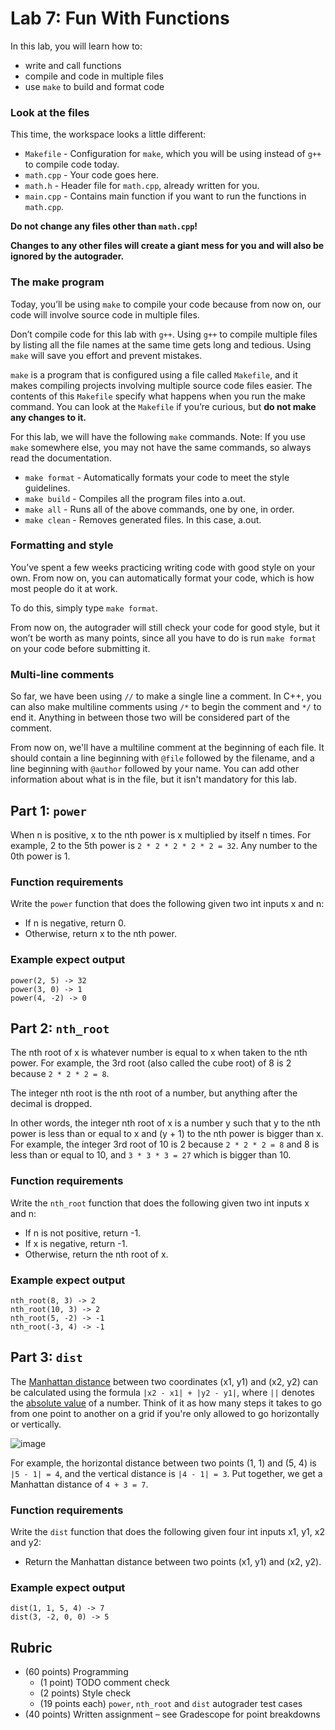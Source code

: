 # Lab 7: Fun With Functions

In this lab, you will learn how to:
- write and call functions
- compile and code in multiple files
- use `make` to build and format code

### Look at the files

This time, the workspace looks a little different:
* `Makefile` - Configuration for `make`, which you will be using instead of `g++` to compile code today.
* `math.cpp` - Your code goes here.
* `math.h` - Header file for `math.cpp`, already written for you.
* `main.cpp` - Contains main function if you want to run the functions in `math.cpp`.

**Do not change any files other than `math.cpp`!**

**Changes to any other files will create a giant mess for you and will also be ignored by the autograder.**

### The make program

Today, you’ll be using `make` to compile your code because from now on, our code will involve source code in multiple files. 

Don’t compile code for this lab with `g++`.
Using `g++` to compile multiple files by listing all the file names at the same time gets long and tedious.
Using `make` will save you effort and prevent mistakes.

`make` is a program that is configured using a file called `Makefile`, and it makes compiling projects involving multiple source code files easier.
The contents of this `Makefile` specify what happens when you run the make command.
You can look at the `Makefile` if you’re curious, but **do not make any changes to it.**

For this lab, we will have the following `make` commands.
Note: If you use `make` somewhere else, you may not have the same commands, so always read the documentation.

* `make format` - Automatically formats your code to meet the style guidelines.
* `make build` - Compiles all the program files into a.out.
* `make all` - Runs all of the above commands, one by one, in order.
* `make clean` - Removes generated files. In this case, a.out.

### Formatting and style

You’ve spent a few weeks practicing writing code with good style on your own.
From now on, you can automatically format your code, which is how most people do it at work. 

To do this, simply type `make format`.

From now on, the autograder will still check your code for good style, but it won’t be worth as many points, since all you have to do is run `make format` on your code before submitting it.

### Multi-line comments

So far, we have been using `//` to make a single line a comment.
In C++, you can also make multiline comments using `/*` to begin the comment and `*/` to end it.
Anything in between those two will be considered part of the comment.

From now on, we'll have a multiline comment at the beginning of each file. It should contain a line beginning with `@file` followed by the filename, and a line beginning with `@author` followed by your name.
You can add other information about what is in the file, but it isn't mandatory for this lab.

## Part 1: `power`

When n is positive, x to the nth power is x multiplied by itself n times. 
For example, 2 to the 5th power is `2 * 2 * 2 * 2 * 2 = 32`. 
Any number to the 0th power is 1.

### Function requirements

Write the `power` function that does the following given two int inputs x and n:
* If n is negative, return 0.
* Otherwise, return x to the nth power.

### Example expect output

```
power(2, 5) -> 32
power(3, 0) -> 1
power(4, -2) -> 0
```

## Part 2: `nth_root`

The nth root of x is whatever number is equal to x when taken to the nth power.
For example, the 3rd root (also called the cube root) of 8 is 2 because `2 * 2 * 2 = 8`.

The integer nth root is the nth root of a number, but anything after the decimal is dropped. 

In other words, the integer nth root of x is a number y such that y to the nth power is less than or equal to x and (y + 1) to the nth power is bigger than x.
For example, the integer 3rd root of 10 is 2 because `2 * 2 * 2 = 8` and 8 is less than or equal to 10, and `3 * 3 * 3 = 27` which is bigger than 10.

### Function requirements

Write the `nth_root` function that does the following given two int inputs x and n:
* If n is not positive, return -1.
* If x is negative, return -1.
* Otherwise, return the nth root of x.

### Example expect output

```
nth_root(8, 3) -> 2
nth_root(10, 3) -> 2
nth_root(5, -2) -> -1
nth_root(-3, 4) -> -1
```

## Part 3: `dist`

The [Manhattan distance](https://xlinux.nist.gov/dads/HTML/manhattanDistance.html) between two coordinates (x1, y1) and (x2, y2) can be calculated using the formula `|x2 - x1| + |y2 - y1|`, where `||` denotes the [absolute value](https://en.wikipedia.org/wiki/Absolute_value) of a number. Think of it as how many steps it takes to go from one point to another on a grid if you're only allowed to go horizontally or vertically.

![image](https://miro.medium.com/max/814/0*_9ljPf7RbVI5cVdG.png)

For example, the horizontal distance between two points (1, 1) and (5, 4) is `|5 - 1| = 4`, and the vertical distance is `|4 - 1| = 3`. Put together, we get a Manhattan distance of `4 + 3 = 7`.

### Function requirements

Write the `dist` function that does the following given four int inputs x1, y1, x2 and y2:
* Return the Manhattan distance between two points (x1, y1) and (x2, y2).

### Example expect output

```
dist(1, 1, 5, 4) -> 7
dist(3, -2, 0, 0) -> 5
```

## Rubric

* (60 points) Programming
  * (1 point) TODO comment check
  * (2 points) Style check
  * (19 points each) `power`, `nth_root` and `dist` autograder test cases
* (40 points) Written assignment – see Gradescope for point breakdowns
